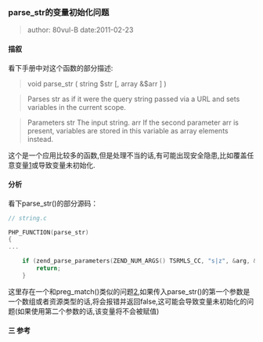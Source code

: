 ### parse_str的变量初始化问题
> author: 80vul-B date:2011-02-23

#### 描叙

看下手册中对这个函数的部分描述:

> void parse_str ( string $str [, array &$arr ] )

> Parses str as if it were the query string passed via a URL and sets variables in the current scope.
 
> Parameters
str
    The input string.
arr
    If the second parameter arr is present, variables are stored in this variable as array elements instead.

这个是一个应用比较多的函数,但是处理不当的话,有可能出现安全隐患,比如覆盖任意变量[1]或导致变量未初始化.

#### 分析

看下parse_str()的部分源码：
``` c
// string.c

PHP_FUNCTION(parse_str)
{
...

	if (zend_parse_parameters(ZEND_NUM_ARGS() TSRMLS_CC, "s|z", &arg, &arglen, &arrayArg) == FAILURE) {
		return;
	}
```

这里存在一个和preg_match()类似的问题[2],如果传入parse_str()的第一个参数是一个数组或者资源类型的话,将会报错并返回false,这可能会导致变量未初始化的问题(如果使用第二个参数的话,该变量将不会被赋值)

#### 三 参考

[1]:http://www.80vul.com/pasc2at/pasc2at.htm
[2]:http://www.80vul.com/pch/pch-002.txt
